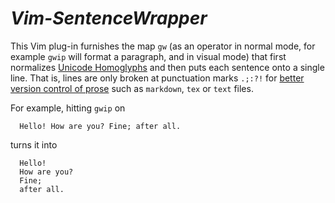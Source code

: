 *Vim-SentenceWrapper*
======

This Vim plug-in furnishes the map `gw` (as an operator in normal mode, for example `gwip` will format a paragraph, and in visual mode) that first normalizes [Unicode Homoglyphs](https://www.irongeek.com/homoglyph-attack-generator.php) and then puts each sentence onto a single line.
That is, lines are only broken at punctuation marks `.;:?!` for [better version control of prose](https://news.ycombinator.com/item?id=4642395) such as `markdown`, `tex` or `text` files.

For example, hitting `gwip` on
```
  Hello! How are you? Fine; after all.
```
turns it into
```
  Hello!
  How are you?
  Fine;
  after all.
```
